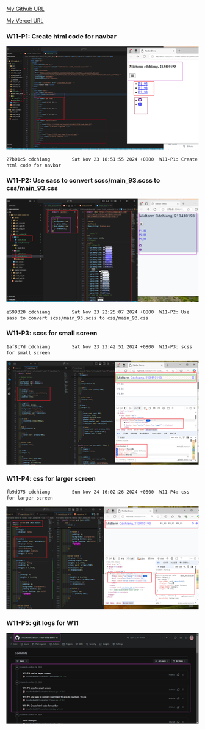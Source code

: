 [My Github URL](https://github.com/JonasReinhard0427/1131-sweb-demo-93)

[My Vercel URL](https://1131-sweb-demo-93.vercel.app/)

### W11-P1: Create html code for navbar

![](w11-p1.png)

```
27b01c5 cdchiang        Sat Nov 23 18:51:55 2024 +0800  W11-P1: Create html code for navbar
```

### W11-P2: Use sass to convert scss/main_93.scss to css/main_93.css

![](w11-p2.png)

```
e599320 cdchiang        Sat Nov 23 22:25:07 2024 +0800  W11-P2: Use sass to convert scss/main_93.scss to css/main_93.css
```

### W11-P3: scss for small screen

```
1af8c7d cdchiang        Sat Nov 23 23:42:51 2024 +0800  W11-P3: scss for small screen
```

![](w11-p3.png)

### W11-P4: css for larger screen

```
fb9d975 cdchiang        Sun Nov 24 16:02:26 2024 +0800  W11-P4: css for larger screen
```

![](w11-p4.png)

### W11-P5: git logs for W11

![](w11-p5.png)